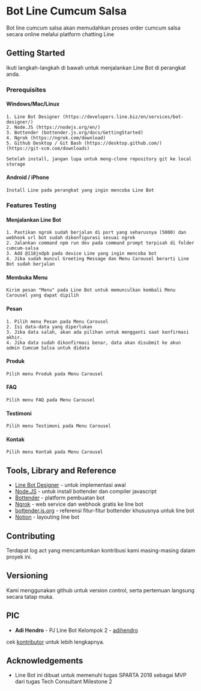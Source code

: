 # Bot Line Cumcum Salsa
Bot line cumcum salsa akan memudahkan proses order cumcum salsa secara online melalui platform chatting Line

## Getting Started
Ikuti langkah-langkah di bawah untuk menjalankan Line Bot di perangkat anda.

### Prerequisites
#### Windows/Mac/Linux
````
1. Line Bot Designer (https://developers.line.biz/en/services/bot-designer/)
2. Node.JS (https://nodejs.org/en/)
3. Bottender (bottender.js.org/docs/GettingStarted)
4. Ngrok (https://ngrok.com/download)
5. Github Desktop / Git Bash (https://desktop.github.com/) (https://git-scm.com/downloads)

Setelah install, jangan lupa untuk meng-clone repository git ke local storage
````

#### Android / iPhone
````
Install Line pada perangkat yang ingin mencoba Line Bot
````

### Features Testing
#### Menjalankan Line Bot
```
1. Pastikan ngrok sudah berjalan di port yang seharusnya (5000) dan webhook url bot sudah dikonfigurasi sesuai ngrok
2. Jalankan command npm run dev pada command prompt terpisah di folder cumcum-salsa
3. Add @118jndpb pada device Line yang ingin mencoba bot
4. Jika sudah muncul Greeting Message dan Menu Carousel berarti Line Bot sudah berjalan
```

#### Membuka Menu
````
Kirim pesan "Menu" pada Line Bot untuk memunculkan kembali Menu Carousel yang dapat dipilih
````

#### Pesan
```
1. Pilih menu Pesan pada Menu Carousel
2. Isi data-data yang diperlukan
3. Jika data salah, akan ada pilihan untuk mengganti saat konfirmasi akhir.
4. Jika data sudah dikonfirmasi benar, data akan disubmit ke akun admin Cumcum Salsa untuk didata
```

#### Produk
```
Pilih menu Produk pada Menu Carousel
```

#### FAQ
```
Pilih menu FAQ pada Menu Carousel
```

#### Testimoni
```
Pilih menu Testimoni pada Menu Carousel
```

#### Kontak
```
Pilih menu Kontak pada Menu Carousel
```

## Tools, Library and Reference
* [Line Bot Designer](https://developers.line.biz/en/services/bot-designer/) - untuk implementasi awal
* [Node.JS](https://nodejs.org/en/) - untuk install bottender dan compiler javascript
* [Bottender](http://bottender.js.org/docs/GettingStarted) - platform pembuatan bot
* [Ngrok](https://ngrok.com/download) - web service dan webhook gratis ke line bot
* [bottender.js.org](https://bottender.js.org/docs/APIReference-LineContext) - referensi fitur-fitur bottender khususnya untuk line bot
* [Notion](https://www.notion.so/Line-Bot-19f68b9a527248d2b7352788c8981076) - layouting line bot

## Contributing
Terdapat log act yang mencantumkan kontribusi kami masing-masing dalam proyek ini.

## Versioning
Kami menggunakan github untuk version control, serta pertemuan langsung secara tatap muka.

## PIC
* **Adi Hendro** - PJ Line Bot Kelompok 2 - [adihendro](https://github.com/adihendro)

cek [kontributor](https://docs.google.com/document/d/1liWSbPbjdCybE40tjTHKcpNfbiDAxUY-/edit#) untuk lebih lengkapnya.

## Acknowledgements
* Line Bot ini dibuat untuk memenuhi tugas SPARTA 2018 sebagai MVP dari tugas Tech Consultant Milestone 2

